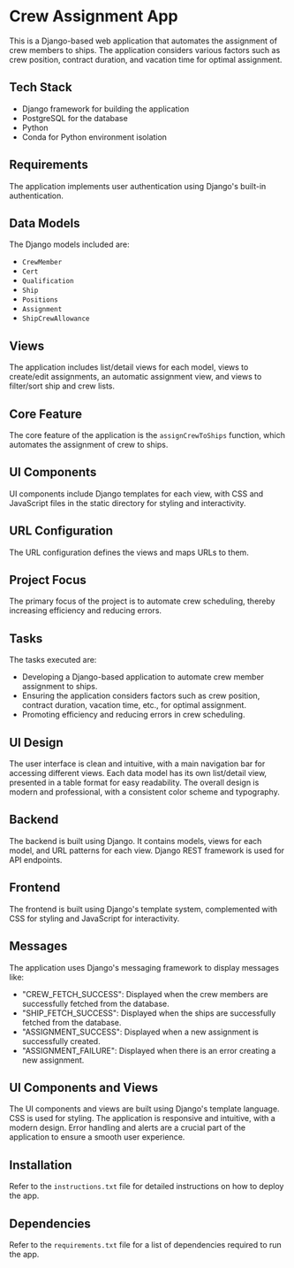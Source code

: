 # Crew Assignment App

This is a Django-based web application that automates the assignment of crew members to ships. The application considers various factors such as crew position, contract duration, and vacation time for optimal assignment.

## Tech Stack

- Django framework for building the application
- PostgreSQL for the database
- Python
- Conda for Python environment isolation

## Requirements

The application implements user authentication using Django's built-in authentication.

## Data Models

The Django models included are:

- `CrewMember`
- `Cert`
- `Qualification`
- `Ship`
- `Positions`
- `Assignment`
- `ShipCrewAllowance`

## Views

The application includes list/detail views for each model, views to create/edit assignments, an automatic assignment view, and views to filter/sort ship and crew lists.

## Core Feature

The core feature of the application is the `assignCrewToShips` function, which automates the assignment of crew to ships.

## UI Components

UI components include Django templates for each view, with CSS and JavaScript files in the static directory for styling and interactivity.

## URL Configuration

The URL configuration defines the views and maps URLs to them.

## Project Focus

The primary focus of the project is to automate crew scheduling, thereby increasing efficiency and reducing errors.

## Tasks

The tasks executed are:

- Developing a Django-based application to automate crew member assignment to ships.
- Ensuring the application considers factors such as crew position, contract duration, vacation time, etc., for optimal assignment.
- Promoting efficiency and reducing errors in crew scheduling.

## UI Design

The user interface is clean and intuitive, with a main navigation bar for accessing different views. Each data model has its own list/detail view, presented in a table format for easy readability. The overall design is modern and professional, with a consistent color scheme and typography.

## Backend

The backend is built using Django. It contains models, views for each model, and URL patterns for each view. Django REST framework is used for API endpoints.

## Frontend

The frontend is built using Django's template system, complemented with CSS for styling and JavaScript for interactivity.

## Messages

The application uses Django's messaging framework to display messages like:

- "CREW_FETCH_SUCCESS": Displayed when the crew members are successfully fetched from the database.
- "SHIP_FETCH_SUCCESS": Displayed when the ships are successfully fetched from the database.
- "ASSIGNMENT_SUCCESS": Displayed when a new assignment is successfully created.
- "ASSIGNMENT_FAILURE": Displayed when there is an error creating a new assignment.

## UI Components and Views

The UI components and views are built using Django's template language. CSS is used for styling. The application is responsive and intuitive, with a modern design. Error handling and alerts are a crucial part of the application to ensure a smooth user experience.

## Installation

Refer to the `instructions.txt` file for detailed instructions on how to deploy the app.

## Dependencies

Refer to the `requirements.txt` file for a list of dependencies required to run the app.